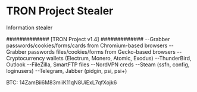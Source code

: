 # TRON Project Stealer
 Information stealer
 
 ############# [TRON Project v1.4] #############
 --Grabber passwords/cookies/forms/cards from Chromium-based browsers
 --Grabber passwords files/cookies/forms from Gecko-based browsers
 --Cryptocurrency wallets (Electrum, Monero, Atomic, Exodus)
 --ThunderBird, Outlook
 --FileZilla, SmartFTP files
 --NordVPN creds
 --Steam (ssfn, config, loginusers)
 --Telegram, Jabber (pidgin, psi, psi+)
 
 BTC: 14ZamBii6M83miiK11qN8UiExL7qfXojk6
 
